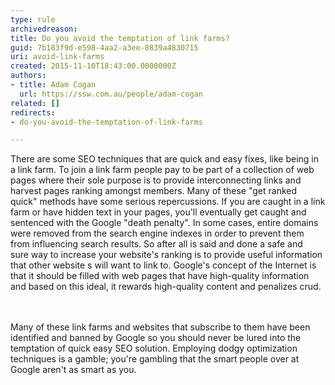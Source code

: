 ```yaml
---
type: rule
archivedreason: 
title: Do you avoid the temptation of link farms?
guid: 7b183f9d-e598-4aa2-a3ee-8839a4830715
uri: avoid-link-farms
created: 2015-11-10T18:43:00.0000000Z
authors:
- title: Adam Cogan
  url: https://ssw.com.au/people/adam-cogan
related: []
redirects:
- do-you-avoid-the-temptation-of-link-farms

---
```



<p>There are some SEO techniques that are quick and easy fixes, like being in a link farm. To join a link farm people pay to be part of a collection of web pages where their sole purpose is to provide interconnecting links and harvest pages ranking amongst members. Many of these &quot;get ranked quick&quot; methods have some serious repercussions. If you are caught in a link farm or have hidden text in your pages, you'll eventually get caught and sentenced with the Google &quot;death penalty&quot;. In some cases, entire domains were removed from the search engine indexes in order to prevent them from influencing search results. So after all is said and done a safe and sure&#160;way to increase your website's ranking is to provide useful information that other website s will want to link to. Google's concept&#160;of the Internet is that it should be filled with web pages that have high-quality information and based on this ideal,&#160;it rewards high-quality content and penalizes crud.<br></p>
<br><excerpt class='endintro'></excerpt><br>
Many of these link farms and websites that subscribe to them have been identified and banned by Google so you should never be lured into the temptation of quick easy SEO solution. Employing dodgy optimization techniques is a gamble; you're gambling that the smart people over at Google aren't as smart as you.​<br><br>


